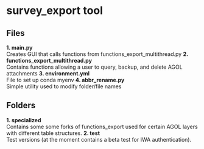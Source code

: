 # survey_export tool

## Files
**1. main.py**\
Creates GUI that calls functions from functions_export_multithread.py
**2. functions_export_multithread.py**\
Contains functions allowing a user to query, backup, and delete AGOL attachments
**3. environment.yml**\
File to set up conda myenv
**4. abbr_rename.py**\
Simple utility used to modify folder/file names

## Folders
**1. specialized**\
Contains some some forks of functions_export used for certain AGOL layers with different table structures.
**2. test**\
Test versions (at the moment contains a beta test for IWA authentication).
